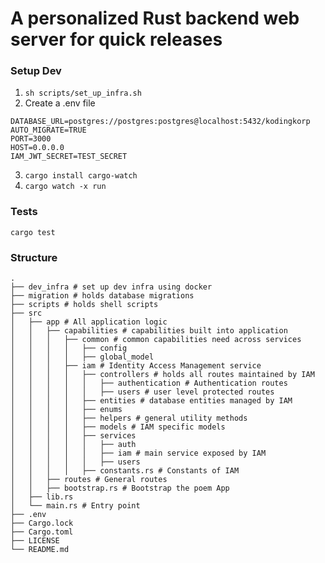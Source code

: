 # A personalized Rust backend web server for quick releases

### Setup Dev
1. `sh scripts/set_up_infra.sh`
2. Create a .env file
```
DATABASE_URL=postgres://postgres:postgres@localhost:5432/kodingkorp
AUTO_MIGRATE=TRUE
PORT=3000
HOST=0.0.0.0
IAM_JWT_SECRET=TEST_SECRET
```
3. `cargo install cargo-watch`
4. `cargo watch -x run`

### Tests
```cargo test```

### Structure

```shell
.
├── dev_infra # set up dev infra using docker
├── migration # holds database migrations
├── scripts # holds shell scripts
├── src
│   ├── app # All application logic
│   │   ├── capabilities # capabilities built into application
│   │   │   ├── common # common capabilities need across services
│   │   │   │   ├── config
│   │   │   │   ├── global_model
│   │   │   ├── iam # Identity Access Management service
│   │   │   │   ├── controllers # holds all routes maintained by IAM
│   │   │   │   │   ├── authentication # Authentication routes
│   │   │   │   │   ├── users # user level protected routes
│   │   │   │   ├── entities # database entities managed by IAM
│   │   │   │   ├── enums 
│   │   │   │   ├── helpers # general utility methods
│   │   │   │   ├── models # IAM specific models
│   │   │   │   ├── services
│   │   │   │   │   ├── auth 
│   │   │   │   │   ├── iam # main service exposed by IAM
│   │   │   │   │   ├── users
│   │   │   │   ├── constants.rs # Constants of IAM
│   │   ├── routes # General routes
│   │   ├── bootstrap.rs # Bootstrap the poem App
│   ├── lib.rs 
│   └── main.rs # Entry point
├── .env
├── Cargo.lock
├── Cargo.toml
├── LICENSE
└── README.md
```
